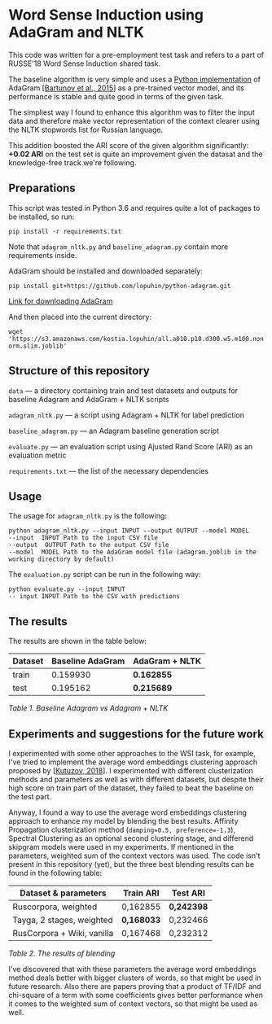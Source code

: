 # Word Sense Induction using AdaGram and NLTK
This code was written for a pre-employment test task and refers to a part of RUSSE'18 Word Sense Induction shared task.

The baseline algorithm is very simple and uses a [Python implementation](https://github.com/lopuhin/python-adagram) of AdaGram [[Bartunov et al., 2015](http://arxiv.org/abs/1502.07257)] as a pre-trained vector model, and its performance is stable and quite good in terms of the given task.

The simpliest way I found to enhance this algorithm was to filter the input data and therefore make vector representation of the context clearer using the NLTK stopwords list for Russian language. 

This addition boosted the ARI score of the given algorithm significantly: **+0.02 ARI** on the test set is quite an improvement given the datasat and the knowledge-free track we're following. 

## Preparations
This script was tested in Python 3.6 and requires quite a lot of packages to be installed, so run:
```
pip install -r requirements.txt
```
Note that `adagram_nltk.py` and `baseline_adagram.py` contain more requirements inside.

AdaGram should be installed and downloaded separately:

```pip install git+https://github.com/lopuhin/python-adagram.git```

[Link for downloading AdaGram](https://s3.amazonaws.com/kostia.lopuhin/all.a010.p10.d300.w5.m100.nonorm.slim.joblib)

And then placed into the current directory:

```wget 'https://s3.amazonaws.com/kostia.lopuhin/all.a010.p10.d300.w5.m100.nonorm.slim.joblib'```

## Structure of this repository
`data` — a directory containing train and test datasets and outputs for baseline Adagram and AdaGram + NLTK scripts

`adagram_nltk.py` — a script using Adagram + NLTK for label prediction

`baseline_adagram.py` — an Adagram baseline generation script

`evaluate.py` — an evaluation script using Ajusted Rand Score (ARI) as an evaluation metric

`requirements.txt` — the list of the necessary dependencies

## Usage
The usage for `adagram_nltk.py` is the following:
```
python adagram_nltk.py --input INPUT --output OUTPUT --model MODEL
--input  INPUT Path to the input CSV file
--output  OUTPUT Path to the output CSV file
--model  MODEL Path to the AdaGram model file (adagram.joblib in the working directory by default)
```
The `evaluation.py` script can be run in the following way:
```
python evaluate.py --input INPUT
-- input INPUT Path to the CSV with predictions
```

##  The results 
The results are shown in the table below:

 |  **Dataset** | **Baseline AdaGram**      | **AdaGram + NLTK** | 
 |---| ------------- | ------------- |
 |train  | 0.159930  | **0.162855** |
 |  test| 0.195162  | **0.215689**  |
 
 *Table 1. Baseline Adagram vs Adagram + NLTK*

## Experiments and suggestions for the future work

I experimented with some other approaches to the WSI task, for example, I've tried to implement the average word embeddings clustering approach proposed by [[Kutuzov, 2018](https://arxiv.org/ftp/arxiv/papers/1805/1805.02258.pdf)]. I experimented with different clusterization methods and parameters as well as with different datasets, but despite their high score on train part of the dataset, they failed to beat the baseline on the test part. 

Anyway, I found a way to use the average word embeddings clustering approach to enhance my model by blending the best results. Affinity Propagation clusterization method (`damping=0.5, preference=-1.3`), Spectral Clustering as an optional second clustering stage, and differend skipgram models were used in my experiments. If mentioned in the parameters, weighted sum of the context vectors was used. The code isn't present in this repository (yet), but the three best blending results can be found in the following table:

 |  **Dataset & parameters** | **Train ARI**     | **Test ARI** | 
 |---| ------------- | ------------- |
 |Ruscorpora, weighted  | 0,162855 | **0,242398** |
 |Tayga, 2 stages, weighted |**0,168033** | 0,232466 | 
 |RusCorpora + Wiki, vanilla | 0,167468 | 0,232312  |
 
*Table 2. The results of blending*

I've discovered that with these parameters the average word embeddings method deals better with bigger clusters of words, so that might be used in future research. Also there are papers proving that a product of TF/IDF and chi-square of a term with some coefficients gives better performance when it comes to the weighted sum of context vectors, so that might be used as well.
